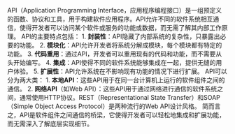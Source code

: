 API（Application Programming Interface，应用程序编程接口）是一组预定义的函数、协议和工具，用于构建软件应用程序。API允许不同的软件系统相互通信，使得开发者可以访问某个软件或服务的功能或数据，而无需了解其内部工作原理。 API的主要特点包括： 1. **封装性**：API隐藏了内部系统的复杂性，只暴露出必要的功能。 2. **模块化**：API允许开发者将系统分解成模块，每个模块都有特定的功能。 3. **代码重用**：通过API，开发者可以重用现有的代码和功能，而不需要从头开始编写。 4. **集成**：API使得不同的软件系统能够集成在一起，提供无缝的用户体验。 5. **扩展性**：API允许系统在不影响现有功能的情况下进行扩展。 API可以分为两大类： 1. **本地API**：这些API用于在同一台计算机上运行的软件组件之间的通信。 2. **网络API**（如Web API）：这些API用于通过网络进行通信的软件系统之间，通常使用HTTP协议。REST（Representational State Transfer）和SOAP（Simple Object Access Protocol）是两种流行的Web API设计风格。 简而言之，API是软件组件之间通信的桥梁，它使得开发者可以轻松地集成和扩展功能，而无需深入了解底层实现细节。